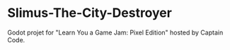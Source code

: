 # Slimus-The-City-Destroyer
 Godot projet for "Learn You a Game Jam: Pixel Edition" hosted by Captain Code.
